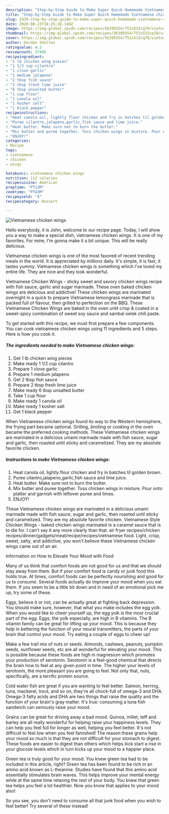 ```yaml
---
description: "Step-by-Step Guide to Make Super Quick Homemade Vietnamese chicken wings"
title: "Step-by-Step Guide to Make Super Quick Homemade Vietnamese chicken wings"
slug: 2439-step-by-step-guide-to-make-super-quick-homemade-vietnamese-chicken-wings
date: 2020-08-23T16:25:28.149Z
image: https://img-global.cpcdn.com/recipes/56399354/751x532cq70/vietnamese-chicken-wings-recipe-main-photo.jpg
thumbnail: https://img-global.cpcdn.com/recipes/56399354/751x532cq70/vietnamese-chicken-wings-recipe-main-photo.jpg
cover: https://img-global.cpcdn.com/recipes/56399354/751x532cq70/vietnamese-chicken-wings-recipe-main-photo.jpg
author: Gordon Shelton
ratingvalue: 4.2
reviewcount: 37495
recipeingredient:
- "1 lb chicken wing pieces"
- "1 1/2 cup cilantro"
- "1 clove garlic"
- "1 medium jalapeno"
- "2 tbsp fish sauce"
- "2 tbsp fresh lime juice"
- "6 tbsp unsalted butter"
- "1 cup flour"
- "1 canola oil"
- "1 kosher salt"
- "1 black pepper"
recipeinstructions:
- "Heat canola oil, lightly flour chicken and fry in batches til golden brown."
- "Puree cilantro,jalapeno,garlic,fish sauce and lime juice."
- "Heat butter. Make sure not to burn the butter."
- "Mix butter and puree together. Toss chicken wings in mixture. Pour onto platter and garnish with leftover puree and limes."
- "ENJOY!"
categories:
- Recipe
tags:
- vietnamese
- chicken
- wings

katakunci: vietnamese chicken wings 
nutrition: 112 calories
recipecuisine: American
preptime: "PT13M"
cooktime: "PT43M"
recipeyield: "4"
recipecategory: Dessert

---
```



![Vietnamese chicken wings](https://img-global.cpcdn.com/recipes/56399354/751x532cq70/vietnamese-chicken-wings-recipe-main-photo.jpg)

Hello everybody, it is John, welcome to our recipe page. Today, I will show you a way to make a special dish, vietnamese chicken wings. It is one of my favorites. For mine, I'm gonna make it a bit unique. This will be really delicious.

Vietnamese chicken wings is one of the most favored of recent trending meals in the world. It is appreciated by millions daily. It's simple, it is fast, it tastes yummy. Vietnamese chicken wings is something which I've loved my entire life. They are nice and they look wonderful.

Vietnamese Chicken Wings - sticky sweet and savory chicken wings recipe with fish sauce, garlic and sugar marinade. These oven baked chicken wings are delicious and addictive! These chicken wings are marinated overnight in a quick to prepare Vietnamese lemongrass marinade that is packed full of flavour, then grilled to perfection on the BBQ. These Vietnamese Chicken Wings are baked in the oven until crisp &amp; coated in a sweet-spicy combination of sweet soy sauce and sambal oelek chili paste.


To get started with this recipe, we must first prepare a few components. You can cook vietnamese chicken wings using 11 ingredients and 5 steps. Here is how you cook it.

<!--inarticleads1-->

##### The ingredients needed to make Vietnamese chicken wings:

1. Get 1 lb chicken wing pieces
1. Make ready 1 1/2 cup cilantro
1. Prepare 1 clove garlic
1. Prepare 1 medium jalapeno
1. Get 2 tbsp fish sauce
1. Prepare 2 tbsp fresh lime juice
1. Make ready 6 tbsp unsalted butter
1. Take 1 cup flour
1. Make ready 1 canola oil
1. Make ready 1 kosher salt
1. Get 1 black pepper


When Vietnamese chicken wings found its way to the Western hemisphere, the frying part became optional. Grilling, broiling or cooking in the oven became the preferred cooking methods. These Vietnamese chicken wings are marinated in a delicious umami marinade made with fish sauce, sugar and garlic, then roasted until sticky and caramelized. They are my absolute favorite chicken. 

<!--inarticleads2-->

##### Instructions to make Vietnamese chicken wings:

1. Heat canola oil, lightly flour chicken and fry in batches til golden brown.
1. Puree cilantro,jalapeno,garlic,fish sauce and lime juice.
1. Heat butter. Make sure not to burn the butter.
1. Mix butter and puree together. Toss chicken wings in mixture. Pour onto platter and garnish with leftover puree and limes.
1. ENJOY!


These Vietnamese chicken wings are marinated in a delicious umami marinade made with fish sauce, sugar and garlic, then roasted until sticky and caramelized. They are my absolute favorite chicken. Vietnamese Style Chicken Wings - baked chicken wings marinated in a caramel sauce that is to die for. I can&#39;t say it any more clearly than that. air fryer recipes/chicken recipes/dinner/gadgets/meat/recipe/recipes/vietnamese food. Light, crisp, sweet, salty, and addictive, you won&#39;t believe these Vietnamese chicken wings came out of an air. 

Information on How to Elevate Your Mood with Food


Many of us think that comfort foods are not good for us and that we should stay away from them. But if your comfort food is candy or junk food this holds true. At times, comfort foods can be perfectly nourishing and good for us to consume. Several foods actually do improve your mood when you eat them. If you seem to be a little bit down and in need of an emotional pick me up, try some of these.

Eggs, believe it or not, can be actually great at fighting back depression. You should make sure, however, that what you make includes the egg yolk. When you would like to cheer yourself up, the egg yolk is the most crucial part of the egg. Eggs, the yolk especially, are high in B vitamins. The B vitamin family can be great for lifting up your mood. This is because they help in bettering the function of your neural transmitters, the parts of your brain that control your mood. Try eating a couple of eggs to cheer up!

Make a few trail mix of nuts or seeds. Almonds, cashews, peanuts, pumpkin seeds, sunflower seeds, etc are all wonderful for elevating your mood. This is possible because these foods are high in magnesium which promotes your production of serotonin. Serotonin is a feel-good chemical that directs the brain how to feel at any given point in time. The higher your levels of serotonin, the more pleasant you are going to feel. Not only that, nuts, specifically, are a terrific protein source.

Cold water fish are great if you are wanting to feel better. Salmon, herring, tuna, mackerel, trout, and so on, they're all chock-full of omega-3 and DHA. Omega-3 fatty acids and DHA are two things that raise the quality and the function of your brain's gray matter. It's true: consuming a tuna fish sandwich can seriously raise your mood. 

Grains can be great for driving away a bad mood. Quinoa, millet, teff and barley are all really wonderful for helping raise your happiness levels. They can help you feel full for longer as well, helping you feel better. It's not difficult to feel low when you feel famished! The reason these grains help your mood so much is that they are not difficult for your stomach to digest. These foods are easier to digest than others which helps kick start a rise in your glucose levels which in turn kicks up your mood to a happier place.

Green tea is truly good for your mood. You knew green tea had to be included in this article, right? Green tea has been found to be rich in an amino acid known as L-theanine. Studies have found that this amino acid essentially stimulates brain waves. This helps improve your mental energy while at the same time relaxing the rest of your body. You knew that green tea helps you feel a lot healthier. Now you know that applies to your mood also!

So you see, you don't need to consume all that junk food when you wish to feel better! Try several of these instead!

